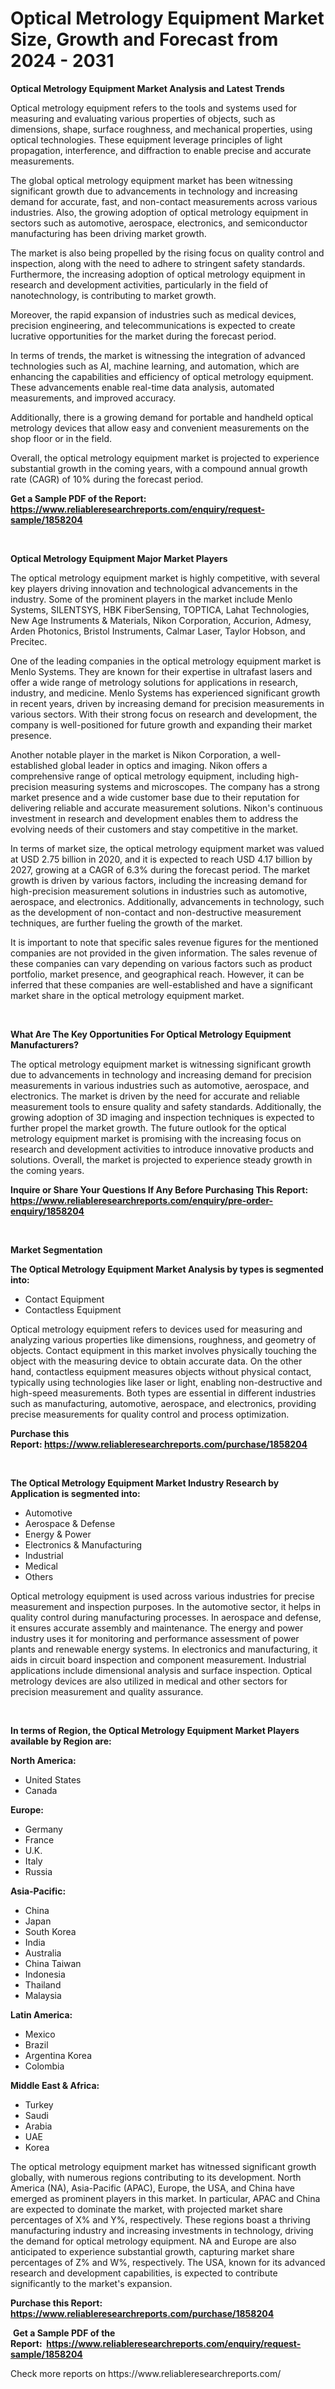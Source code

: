 <p><h1>Optical Metrology Equipment Market Size, Growth and Forecast from 2024 - 2031</h1></p><p><strong>Optical Metrology Equipment Market Analysis and Latest Trends</strong></p>
<p><p>Optical metrology equipment refers to the tools and systems used for measuring and evaluating various properties of objects, such as dimensions, shape, surface roughness, and mechanical properties, using optical technologies. These equipment leverage principles of light propagation, interference, and diffraction to enable precise and accurate measurements.</p><p>The global optical metrology equipment market has been witnessing significant growth due to advancements in technology and increasing demand for accurate, fast, and non-contact measurements across various industries. Also, the growing adoption of optical metrology equipment in sectors such as automotive, aerospace, electronics, and semiconductor manufacturing has been driving market growth.</p><p>The market is also being propelled by the rising focus on quality control and inspection, along with the need to adhere to stringent safety standards. Furthermore, the increasing adoption of optical metrology equipment in research and development activities, particularly in the field of nanotechnology, is contributing to market growth.</p><p>Moreover, the rapid expansion of industries such as medical devices, precision engineering, and telecommunications is expected to create lucrative opportunities for the market during the forecast period.</p><p>In terms of trends, the market is witnessing the integration of advanced technologies such as AI, machine learning, and automation, which are enhancing the capabilities and efficiency of optical metrology equipment. These advancements enable real-time data analysis, automated measurements, and improved accuracy.</p><p>Additionally, there is a growing demand for portable and handheld optical metrology devices that allow easy and convenient measurements on the shop floor or in the field.</p><p>Overall, the optical metrology equipment market is projected to experience substantial growth in the coming years, with a compound annual growth rate (CAGR) of 10% during the forecast period.</p></p>
<p><strong>Get a Sample PDF of the Report:&nbsp; <a href="https://www.reliableresearchreports.com/enquiry/request-sample/1858204">https://www.reliableresearchreports.com/enquiry/request-sample/1858204</a></strong></p>
<p>&nbsp;</p>
<p><strong>Optical Metrology Equipment Major Market Players</strong></p>
<p><p>The optical metrology equipment market is highly competitive, with several key players driving innovation and technological advancements in the industry. Some of the prominent players in the market include Menlo Systems, SILENTSYS, HBK FiberSensing, TOPTICA, Lahat Technologies, New Age Instruments & Materials, Nikon Corporation, Accurion, Admesy, Arden Photonics, Bristol Instruments, Calmar Laser, Taylor Hobson, and Precitec. </p><p>One of the leading companies in the optical metrology equipment market is Menlo Systems. They are known for their expertise in ultrafast lasers and offer a wide range of metrology solutions for applications in research, industry, and medicine. Menlo Systems has experienced significant growth in recent years, driven by increasing demand for precision measurements in various sectors. With their strong focus on research and development, the company is well-positioned for future growth and expanding their market presence.</p><p>Another notable player in the market is Nikon Corporation, a well-established global leader in optics and imaging. Nikon offers a comprehensive range of optical metrology equipment, including high-precision measuring systems and microscopes. The company has a strong market presence and a wide customer base due to their reputation for delivering reliable and accurate measurement solutions. Nikon's continuous investment in research and development enables them to address the evolving needs of their customers and stay competitive in the market.</p><p>In terms of market size, the optical metrology equipment market was valued at USD 2.75 billion in 2020, and it is expected to reach USD 4.17 billion by 2027, growing at a CAGR of 6.3% during the forecast period. The market growth is driven by various factors, including the increasing demand for high-precision measurement solutions in industries such as automotive, aerospace, and electronics. Additionally, advancements in technology, such as the development of non-contact and non-destructive measurement techniques, are further fueling the growth of the market.</p><p>It is important to note that specific sales revenue figures for the mentioned companies are not provided in the given information. The sales revenue of these companies can vary depending on various factors such as product portfolio, market presence, and geographical reach. However, it can be inferred that these companies are well-established and have a significant market share in the optical metrology equipment market.</p></p>
<p>&nbsp;</p>
<p><strong>What Are The Key Opportunities For Optical Metrology Equipment Manufacturers?</strong></p>
<p><p>The optical metrology equipment market is witnessing significant growth due to advancements in technology and increasing demand for precision measurements in various industries such as automotive, aerospace, and electronics. The market is driven by the need for accurate and reliable measurement tools to ensure quality and safety standards. Additionally, the growing adoption of 3D imaging and inspection techniques is expected to further propel the market growth. The future outlook for the optical metrology equipment market is promising with the increasing focus on research and development activities to introduce innovative products and solutions. Overall, the market is projected to experience steady growth in the coming years.</p></p>
<p><strong>Inquire or Share Your Questions If Any Before Purchasing This Report: <a href="https://www.reliableresearchreports.com/enquiry/pre-order-enquiry/1858204">https://www.reliableresearchreports.com/enquiry/pre-order-enquiry/1858204</a></strong></p>
<p>&nbsp;</p>
<p><strong>Market Segmentation</strong></p>
<p><strong>The Optical Metrology Equipment Market Analysis by types is segmented into:</strong></p>
<p><ul><li>Contact Equipment</li><li>Contactless Equipment</li></ul></p>
<p><p>Optical metrology equipment refers to devices used for measuring and analyzing various properties like dimensions, roughness, and geometry of objects. Contact equipment in this market involves physically touching the object with the measuring device to obtain accurate data. On the other hand, contactless equipment measures objects without physical contact, typically using technologies like laser or light, enabling non-destructive and high-speed measurements. Both types are essential in different industries such as manufacturing, automotive, aerospace, and electronics, providing precise measurements for quality control and process optimization.</p></p>
<p><strong>Purchase this Report:&nbsp;<a href="https://www.reliableresearchreports.com/purchase/1858204">https://www.reliableresearchreports.com/purchase/1858204</a></strong></p>
<p>&nbsp;</p>
<p><strong>The Optical Metrology Equipment Market Industry Research by Application is segmented into:</strong></p>
<p><ul><li>Automotive</li><li>Aerospace & Defense</li><li>Energy & Power</li><li>Electronics & Manufacturing</li><li>Industrial</li><li>Medical</li><li>Others</li></ul></p>
<p><p>Optical metrology equipment is used across various industries for precise measurement and inspection purposes. In the automotive sector, it helps in quality control during manufacturing processes. In aerospace and defense, it ensures accurate assembly and maintenance. The energy and power industry uses it for monitoring and performance assessment of power plants and renewable energy systems. In electronics and manufacturing, it aids in circuit board inspection and component measurement. Industrial applications include dimensional analysis and surface inspection. Optical metrology devices are also utilized in medical and other sectors for precision measurement and quality assurance.</p></p>
<p>&nbsp;</p>
<p><strong>In terms of Region, the Optical Metrology Equipment Market Players available by Region are:</strong></p>
<p>
    <p> <strong> North America: </strong>
        <ul>
            <li>United States</li>
            <li>Canada</li>
        </ul>
        </p> 
    <p> <strong> Europe: </strong>
        <ul>
            <li>Germany</li>
            <li>France</li>
            <li>U.K.</li>
            <li>Italy</li>
            <li>Russia</li>
        </ul>
        </p> 
    <p> <strong> Asia-Pacific: </strong>
        <ul>
            <li>China</li>
            <li>Japan</li>
            <li>South Korea</li>
            <li>India</li>
            <li>Australia</li>
            <li>China Taiwan</li>
            <li>Indonesia</li>
            <li>Thailand</li>
            <li>Malaysia</li>
        </ul>
        </p> 
    <p> <strong> Latin America: </strong>
        <ul>
            <li>Mexico</li>
            <li>Brazil</li>
            <li>Argentina Korea</li>
            <li>Colombia</li>
        </ul>
        </p> 
    <p> <strong> Middle East & Africa: </strong>
        <ul>
            <li>Turkey</li>
            <li>Saudi</li>
            <li>Arabia</li>
            <li>UAE</li>
            <li>Korea</li>
        </ul>
    </p>
    </p>
<p><p>The optical metrology equipment market has witnessed significant growth globally, with numerous regions contributing to its development. North America (NA), Asia-Pacific (APAC), Europe, the USA, and China have emerged as prominent players in this market. In particular, APAC and China are expected to dominate the market, with projected market share percentages of X% and Y%, respectively. These regions boast a thriving manufacturing industry and increasing investments in technology, driving the demand for optical metrology equipment. NA and Europe are also anticipated to experience substantial growth, capturing market share percentages of Z% and W%, respectively. The USA, known for its advanced research and development capabilities, is expected to contribute significantly to the market's expansion.</p></p>
<p><strong>Purchase this Report: <a href="https://www.reliableresearchreports.com/purchase/1858204">https://www.reliableresearchreports.com/purchase/1858204</a></strong></p>
<p>&nbsp;<strong>Get a Sample PDF of the Report:&nbsp;&nbsp;<a href="https://www.reliableresearchreports.com/enquiry/request-sample/1858204">https://www.reliableresearchreports.com/enquiry/request-sample/1858204</a></strong></p>
<p><strong></strong></p>
<p>Check more reports on https://www.reliableresearchreports.com/</p>